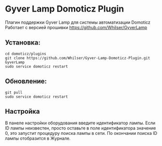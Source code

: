 # Gyver Lamp Domoticz Plugin
Плагин поддержки Gyver Lamp для системы автоматизации Domoticz
Работает с версией прошивки https://github.com/Whilser/GyverLamp

## Установка:
```
cd domoticz/plugins
git clone https://github.com/Whilser/Gyver-Lamp-Domoticz-Plugin.git GyverLamp
sudo service domoticz restart
```
## Обновление:
```cd domoticz/plugins/GyverLamp
git pull
sudo service domoticz restart
```
## Настройка
В панеле настройки оборудования введите идентификатор лампы. Если ID лампы неизвестен, просто оставьте в поле идентификатора значение 0, это запустит процедуру поиска лампы в сети. По окончании поиска ID лампы отобразится в Журнале.

